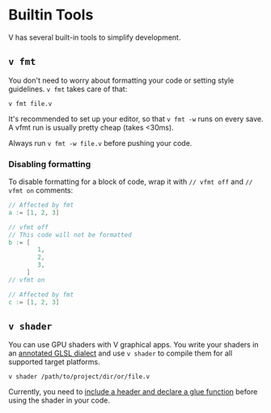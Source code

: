 # Builtin Tools

V has several built-in tools to simplify development.

## `v fmt`

You don't need to worry about formatting your code or setting style guidelines.
`v fmt` takes care of that:

```shell
v fmt file.v
```

It's recommended to set up your editor, so that `v fmt -w` runs on every save.
A vfmt run is usually pretty cheap (takes <30ms).

Always run `v fmt -w file.v` before pushing your code.

### Disabling formatting

To disable formatting for a block of code, wrap it with `// vfmt off` and `// vfmt on` comments:

```v
// Affected by fmt
a := [1, 2, 3]

// vfmt off
// This code will not be formatted
b := [
		1,
		2,
		3,
	 ]
// vfmt on

// Affected by fmt
c := [1, 2, 3]
```

## `v shader`

You can use GPU shaders with V graphical apps. You write your shaders in an
[annotated GLSL dialect](https://github.com/vlang/v/blob/1d8ece7/examples/sokol/02_cubes_glsl/cube_glsl.glsl)
and use `v shader` to compile them for all supported target platforms.

```shell
v shader /path/to/project/dir/or/file.v
```

Currently, you need to
[include a header and declare a glue function](https://github.com/vlang/v/blob/c14c324/examples/sokol/02_cubes_glsl/cube_glsl.v#L43-L46)
before using the shader in your code.
